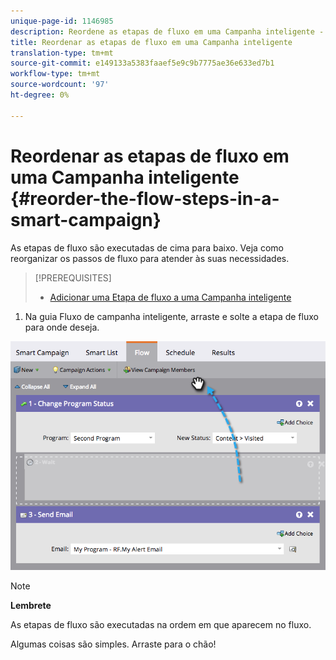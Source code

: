 ```yaml
---
unique-page-id: 1146985
description: Reordene as etapas de fluxo em uma Campanha inteligente - Documentos do marketing - Documentação do produto
title: Reordenar as etapas de fluxo em uma Campanha inteligente
translation-type: tm+mt
source-git-commit: e149133a5383faaef5e9c9b7775ae36e633ed7b1
workflow-type: tm+mt
source-wordcount: '97'
ht-degree: 0%

---
```



# Reordenar as etapas de fluxo em uma Campanha inteligente {#reorder-the-flow-steps-in-a-smart-campaign}

As etapas de fluxo são executadas de cima para baixo. Veja como reorganizar os passos de fluxo para atender às suas necessidades.

>[!PREREQUISITES]
>
>* [Adicionar uma Etapa de fluxo a uma Campanha inteligente](../../../../../product-docs/core-marketo-concepts/smart-campaigns/flow-actions/add-a-flow-step-to-a-smart-campaign.md)

>



1. Na guia Fluxo de campanha inteligente, arraste e solte a etapa de fluxo para onde deseja.

![](assets/image2014-9-22-13-3a49-3a11.png)

>[!NOTE]
>
>**Lembrete**
>
>As etapas de fluxo são executadas na ordem em que aparecem no fluxo.

Algumas coisas são simples. Arraste para o chão!